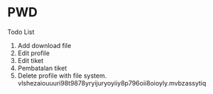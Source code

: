 <h1>PWD</h1>
Todo List

1. Add download file
2. Edit profile
3. Edit tiket
4. Pembatalan tiket
5. Delete profile with file system. vlshezaiouuuri98t9878yryijuryoyiiy8p796oii8oioyly.mvbzassytiq